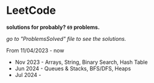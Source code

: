 # LeetCode
**solutions for probably? `69` problems.**  

_go to "ProblemsSolved" file to see the solutions._

From 11/04/2023 - now 

* Nov 2023 - Arrays, String, Binary Search, Hash Table
* Jun 2024 - Queues & Stacks, BFS/DFS, Heaps
* Jul 2024 - 

